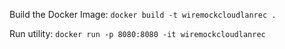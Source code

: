 Build the Docker Image: `docker build -t wiremockcloudlanrec .`

Run utility: `docker run -p 8080:8080 -it wiremockcloudlanrec`